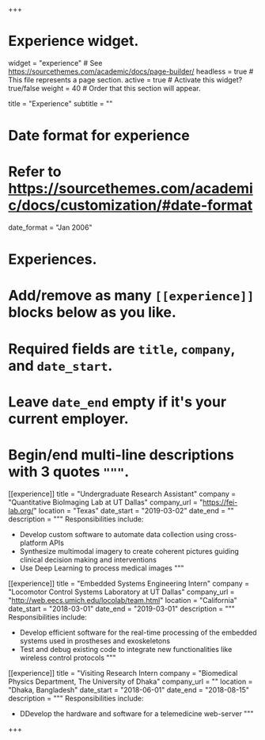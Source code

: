 +++
# Experience widget.
widget = "experience"  # See https://sourcethemes.com/academic/docs/page-builder/
headless = true  # This file represents a page section.
active = true  # Activate this widget? true/false
weight = 40  # Order that this section will appear.

title = "Experience"
subtitle = ""

# Date format for experience
#   Refer to https://sourcethemes.com/academic/docs/customization/#date-format
date_format = "Jan 2006"

# Experiences.
#   Add/remove as many `[[experience]]` blocks below as you like.
#   Required fields are `title`, `company`, and `date_start`.
#   Leave `date_end` empty if it's your current employer.
#   Begin/end multi-line descriptions with 3 quotes `"""`.
[[experience]]
  title = "Undergraduate Research Assistant"
  company = "Quantitative BioImaging Lab at UT Dallas"
  company_url = "https://fei-lab.org/"
  location = "Texas"
  date_start = "2019-03-02"
  date_end = ""
  description = """
  Responsibilities include:
  
  * Develop custom software to automate data collection using cross-platform APIs
  * Synthesize multimodal imagery to create coherent pictures guiding clinical decision making and interventions
  * Use Deep Learning to process medical images
  """

[[experience]]
  title = "Embedded Systems Engineering Intern"
  company = "Locomotor Control Systems Laboratory at UT Dallas"
  company_url = "http://web.eecs.umich.edu/locolab/team.html"
  location = "California"
  date_start = "2018-03-01"
  date_end = "2019-03-01"
  description = """
  Responsibilities include:
  
  * Develop efficient software for the real-time processing of the embedded systems used in prostheses and exoskeletons
  * Test and debug existing code to integrate new functionalities like wireless control protocols
  """

[[experience]]
  title = "Visiting Research Intern
  company = "Biomedical Physics Department, The University of Dhaka"
  company_url = ""
  location = "Dhaka, Bangladesh"
  date_start = "2018-06-01"
  date_end = "2018-08-15"
  description = """
  Responsibilities include:
  
  * DDevelop the hardware and software for a telemedicine web-server
  """

+++
